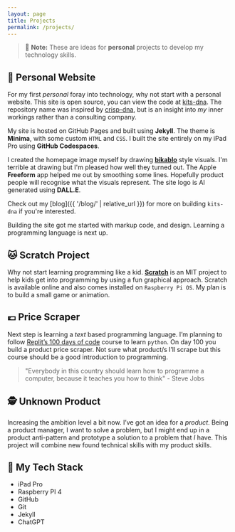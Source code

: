 ```yaml
---
layout: page
title: Projects
permalink: /projects/
---
```


> :memo: **Note:** These are ideas for **personal** projects to develop my technology skills.
  
## :man: Personal Website

For my first *personal* foray into technology, why not start with a personal website. This site is open source, you can view the code at [kits-dna](https://github.com/makendon/kits-dna). The repository name was inspired by [crisp-dna](https://dna.crisp.se/docs/index.html), but is an insight into *my* inner workings rather than a consulting company.

My site is hosted on GitHub Pages and built using **Jekyll**. The theme is **Minima**, with some custom `HTML` and `CSS`. I built the site entirely on my iPad Pro using **GitHub Codespaces**.

I created the homepage image myself by drawing [**bikablo**](https://bikablo.com/en/home-page/) style visuals. I'm terrible at drawing but I'm pleased how well they turned out. The Apple **Freeform** app helped me out by smoothing some lines. Hopefully product people will recognise what the visuals represent. The site logo is AI generated using **DALL.E**.

Check out my [blog]({{ '/blog/' | relative_url }}) for more on building `kits-dna` if you're interested.

Building the site got me started with markup code, and design. Learning a programming language is next up.

## :cat: Scratch Project

Why not start learning programming like a kid. [**Scratch**](https://scratch.mit.edu/) is an MIT project to help kids get into programming by using a fun graphical approach. Scratch is available online and also comes installed on `Raspberry Pi OS`. My plan is to build a small game or animation.

## :pound: Price Scraper

Next step is learning a *text* based programming language. I’m planning to follow [Replit’s 100 days of code](https://replit.com/learn/100-days-of-python) course to learn `python`. On day 100 you build a product price scraper. Not sure what product/s I’ll scrape but this course should be a good introduction to programming.

> "Everybody in this country should learn how to programme a computer, because it teaches you how to think" - Steve Jobs

## :detective: Unknown Product

Increasing the ambition level a bit now. I’ve got an idea for a *product*. Being a product manager, I want to solve a problem, but I might end up in a product anti-pattern and prototype a solution to a problem that *I* have. This project will combine new found technical skills with my product skills.

## :robot: My Tech Stack

- iPad Pro
- Raspberry PI 4
- GitHub
- Git
- Jekyll
- ChatGPT
